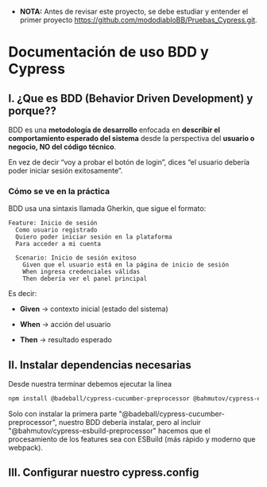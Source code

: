 + **NOTA:** Antes de revisar este proyecto, se debe estudiar y entender el primer proyecto https://github.com/mododiabloBB/Pruebas_Cypress.git.

# Documentación de uso BDD y Cypress

## I. ¿Que es BDD (Behavior Driven Development) y porque??

BDD es una **metodología de desarrollo** enfocada en **describir el comportamiento esperado del sistema** desde la perspectiva del **usuario o negocio, NO del código técnico**.

En vez de decir “voy a probar el botón de login”, dices “el usuario debería poder iniciar sesión exitosamente”.

### Cómo se ve en la práctica

BDD usa una sintaxis llamada Gherkin, que sigue el formato:

```gherkin
Feature: Inicio de sesión
  Como usuario registrado
  Quiero poder iniciar sesión en la plataforma
  Para acceder a mi cuenta

  Scenario: Inicio de sesión exitoso
    Given que el usuario está en la página de inicio de sesión
    When ingresa credenciales válidas
    Then debería ver el panel principal
```
Es decir:

+ **Given** → contexto inicial (estado del sistema)

+ **When** → acción del usuario

+ **Then** → resultado esperado


## II. Instalar dependencias necesarias

Desde nuestra terminar debemos ejecutar la linea

```bash
npm install @badeball/cypress-cucumber-preprocessor @bahmutov/cypress-esbuild-preprocessor --save-dev
```
Solo con instalar la primera parte "@badeball/cypress-cucumber-preprocessor", nuestro BDD debería instalar, pero al incluir "@bahmutov/cypress-esbuild-preprocessor" hacemos que el procesamiento de los features sea con ESBuild (más rápido y moderno que webpack).

## III. Configurar nuestro cypress.config

